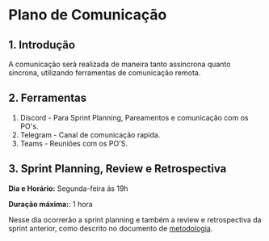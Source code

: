 # Plano de Comunicação

## 1. Introdução

A comunicação será realizada de maneira tanto assincrona quanto sincrona, utilizando ferramentas de comunicação remota.

## 2. Ferramentas

1. Discord - Para Sprint Planning, Pareamentos e comunicação com os PO's.
2. Telegram - Canal de comunicação rapida.
3. Teams - Reuniões com os PO'S.

## 3. Sprint Planning, Review e Retrospectiva

**Dia e Horário:** Segunda-feira ás 19h

**Duração máxima:**: 1 hora

Nesse dia ocorrerão a sprint planning e também a review e retrospectiva da sprint anterior, como descrito no documento de [metodologia](../documentos-projeto/metodologias.md).
